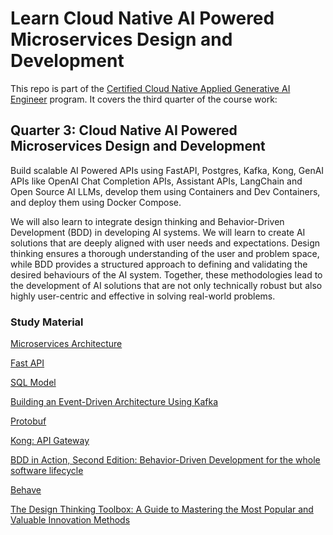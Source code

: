 # Learn Cloud Native AI Powered Microservices Design and Development

This repo is part of the [Certified Cloud Native Applied Generative AI Engineer](https://docs.google.com/document/d/15usu1hkrrRLRjcq_3nCTT-0ljEcgiC44iSdvdqrCprk/edit?usp=sharing) program. It covers the third quarter of the course work:

## Quarter 3: Cloud Native AI Powered Microservices Design and Development

Build scalable AI Powered APIs using FastAPI, Postgres, Kafka, Kong, GenAI APIs like OpenAI Chat Completion APIs, Assistant APIs, LangChain and Open Source AI LLMs, develop them using Containers and Dev Containers, 
and deploy them using Docker Compose. 

We will also learn to integrate design thinking and Behavior-Driven Development (BDD) in developing AI systems. We will learn to create AI solutions that are deeply aligned with user needs and expectations. 
Design thinking ensures a thorough understanding of the user and problem space, while BDD provides a structured approach to defining and validating the desired behaviours of the AI system. 
Together, these methodologies lead to the development of AI solutions that are not only technically robust but also highly user-centric and effective in solving real-world problems.

### Study Material

[Microservices Architecture](https://blog.devops.dev/understanding-microservices-architecture-21464077c073)

[Fast API](https://fastapi.tiangolo.com/tutorial/)

[SQL Model](https://sqlmodel.tiangolo.com/tutorial/)

[Building an Event-Driven Architecture Using Kafka](https://dzone.com/articles/building-an-event-driven-architecture-using-kafka)

[Protobuf](https://protobuf.dev/)

[Kong: API Gateway](https://konghq.com/products/kong-gateway)

[BDD in Action, Second Edition: Behavior-Driven Development for the whole software lifecycle](https://www.amazon.com/Action-Second-John-Ferguson-Smart/dp/1617297534/ref=sr_1_1)

[Behave](https://www.tutorialspoint.com/behave/behave_introduction.htm)

[The Design Thinking Toolbox: A Guide to Mastering the Most Popular and Valuable Innovation Methods](https://www.amazon.com/Design-Thinking-Toolbook-Michael-Lewrick/dp/1119629195/ref=sr_1_1)


